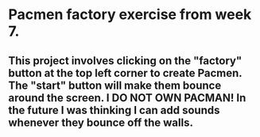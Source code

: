 # Pacmen factory exercise from week 7. 
## This project involves clicking on the "factory" button at the top left corner to create Pacmen. The "start" button will make them bounce around the screen. I DO NOT OWN PACMAN! In the future I was thinking I can add sounds whenever they bounce off the walls. 
